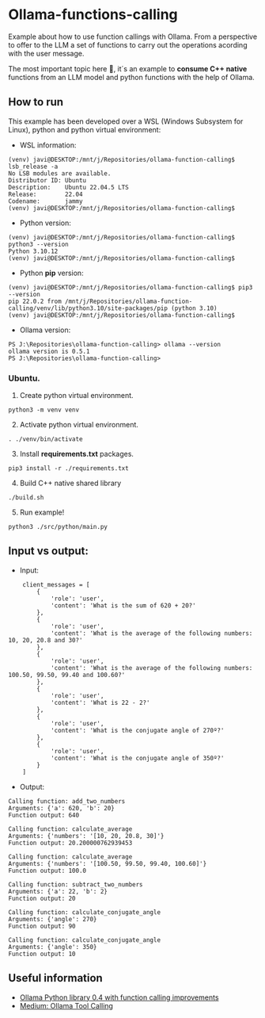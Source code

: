# Ollama-functions-calling

Example about how to use function callings with Ollama. From a perspective to offer to the LLM a set of functions to carry out the operations acording with the user message.

The most important topic here 🚀, it´s an example to **consume C++ native** functions from an LLM model and python functions with the help of Ollama.

## How to run

This example has been developed over a WSL (Windows Subsystem for Linux), python and python virtual environment:

- WSL information:

```
(venv) javi@DESKTOP:/mnt/j/Repositories/ollama-function-calling$ lsb_release -a
No LSB modules are available.
Distributor ID: Ubuntu
Description:    Ubuntu 22.04.5 LTS
Release:        22.04
Codename:       jammy
(venv) javi@DESKTOP:/mnt/j/Repositories/ollama-function-calling$
```
- Python version:

```
(venv) javi@DESKTOP:/mnt/j/Repositories/ollama-function-calling$ python3 --version
Python 3.10.12
(venv) javi@DESKTOP:/mnt/j/Repositories/ollama-function-calling$

```
- Python **pip** version:

```
(venv) javi@DESKTOP:/mnt/j/Repositories/ollama-function-calling$ pip3 --version
pip 22.0.2 from /mnt/j/Repositories/ollama-function-calling/venv/lib/python3.10/site-packages/pip (python 3.10)
(venv) javi@DESKTOP:/mnt/j/Repositories/ollama-function-calling$
```
- Ollama version:

```
PS J:\Repositories\ollama-function-calling> ollama --version
ollama version is 0.5.1
PS J:\Repositories\ollama-function-calling>
```


### Ubuntu.

1. Create python virtual environment.

```
python3 -m venv venv
```

2. Activate python virtual environment.

```
. ./venv/bin/activate
```
3. Install **requirements.txt** packages.

```
pip3 install -r ./requirements.txt
```
4. Build C++ native shared library

```
./build.sh
```

5. Run example!

```
python3 ./src/python/main.py 
```

## Input vs output:

- Input:

```
    client_messages = [
        {
            'role': 'user', 
            'content': 'What is the sum of 620 + 20?'
        },
        {
            'role': 'user', 
            'content': 'What is the average of the following numbers: 10, 20, 20.8 and 30?'
        },
        {
            'role': 'user', 
            'content': 'What is the average of the following numbers: 100.50, 99.50, 99.40 and 100.60?'
        },        
        {
            'role': 'user', 
            'content': 'What is 22 - 2?'
        },
        {
            'role': 'user', 
            'content': 'What is the conjugate angle of 270º?'
        },
        {
            'role': 'user', 
            'content': 'What is the conjugate angle of 350º?'
        }                    
    ]
```

- Output:

```
Calling function: add_two_numbers
Arguments: {'a': 620, 'b': 20}
Function output: 640

Calling function: calculate_average
Arguments: {'numbers': '[10, 20, 20.8, 30]'}
Function output: 20.200000762939453

Calling function: calculate_average
Arguments: {'numbers': '[100.50, 99.50, 99.40, 100.60]'}
Function output: 100.0

Calling function: subtract_two_numbers
Arguments: {'a': 22, 'b': 2}
Function output: 20

Calling function: calculate_conjugate_angle
Arguments: {'angle': 270}
Function output: 90

Calling function: calculate_conjugate_angle
Arguments: {'angle': 350}
Function output: 10
```

## Useful information

- [Ollama Python library 0.4 with function calling improvements](https://ollama.com/blog/functions-as-tools)
- [Medium: Ollama Tool Calling](https://medium.com/@danushidk507/ollama-tool-calling-8e399b2a17a8)